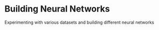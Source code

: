 # Building Neural Networks

Experimenting with various datasets and building different neural networks
